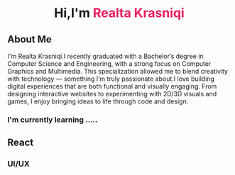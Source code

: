 <h1 align="center">
  Hi,I'm <span style="color:#e91e63;">Realta Krasniqi</span>
</h1>
<h2 align="Left">
  About Me <span style="color:#e91e63;"></span>
</h2>
I'm Realta Krasniqi.I recently graduated with a Bachelor’s degree in Computer Science and Engineering, with a strong focus on Computer Graphics and Multimedia. This specialization allowed me to blend creativity with technology — something I’m truly passionate about.I love building digital experiences that are both functional and visually engaging. From designing interactive websites to experimenting with 2D/3D visuals and games, I enjoy bringing ideas to life through code and design.
<h3 align="Left">
  I'm currently learning ..... <span style="color:#e91e63;"></span>
</h3>
<h2 align="Left">
  React <span style="color:#e91e63;"></span>
</h2>
<small>
<h2 align="Left">
  UI/UX <span style="color:#e91e63;"></span>
</h2>
</small>
                                                  


